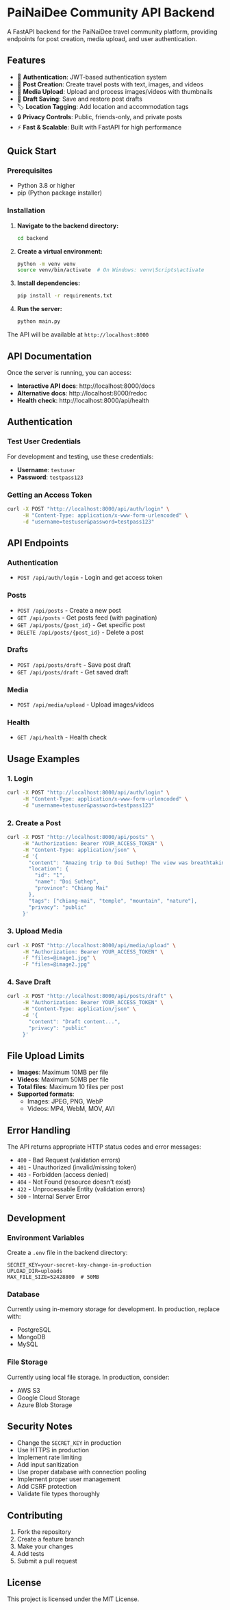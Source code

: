 # PaiNaiDee Community API Backend

A FastAPI backend for the PaiNaiDee travel community platform, providing endpoints for post creation, media upload, and user authentication.

## Features

- 🔐 **Authentication**: JWT-based authentication system
- 📝 **Post Creation**: Create travel posts with text, images, and videos
- 📸 **Media Upload**: Upload and process images/videos with thumbnails
- 💾 **Draft Saving**: Save and restore post drafts
- 🏷️ **Location Tagging**: Add location and accommodation tags
- 🔒 **Privacy Controls**: Public, friends-only, and private posts
- ⚡ **Fast & Scalable**: Built with FastAPI for high performance

## Quick Start

### Prerequisites

- Python 3.8 or higher
- pip (Python package installer)

### Installation

1. **Navigate to the backend directory:**
   ```bash
   cd backend
   ```

2. **Create a virtual environment:**
   ```bash
   python -m venv venv
   source venv/bin/activate  # On Windows: venv\Scripts\activate
   ```

3. **Install dependencies:**
   ```bash
   pip install -r requirements.txt
   ```

4. **Run the server:**
   ```bash
   python main.py
   ```

The API will be available at `http://localhost:8000`

## API Documentation

Once the server is running, you can access:

- **Interactive API docs**: http://localhost:8000/docs
- **Alternative docs**: http://localhost:8000/redoc
- **Health check**: http://localhost:8000/api/health

## Authentication

### Test User Credentials

For development and testing, use these credentials:

- **Username**: `testuser`
- **Password**: `testpass123`

### Getting an Access Token

```bash
curl -X POST "http://localhost:8000/api/auth/login" \
     -H "Content-Type: application/x-www-form-urlencoded" \
     -d "username=testuser&password=testpass123"
```

## API Endpoints

### Authentication
- `POST /api/auth/login` - Login and get access token

### Posts
- `POST /api/posts` - Create a new post
- `GET /api/posts` - Get posts feed (with pagination)
- `GET /api/posts/{post_id}` - Get specific post
- `DELETE /api/posts/{post_id}` - Delete a post

### Drafts
- `POST /api/posts/draft` - Save post draft
- `GET /api/posts/draft` - Get saved draft

### Media
- `POST /api/media/upload` - Upload images/videos

### Health
- `GET /api/health` - Health check

## Usage Examples

### 1. Login
```bash
curl -X POST "http://localhost:8000/api/auth/login" \
     -H "Content-Type: application/x-www-form-urlencoded" \
     -d "username=testuser&password=testpass123"
```

### 2. Create a Post
```bash
curl -X POST "http://localhost:8000/api/posts" \
     -H "Authorization: Bearer YOUR_ACCESS_TOKEN" \
     -H "Content-Type: application/json" \
     -d '{
       "content": "Amazing trip to Doi Suthep! The view was breathtaking 🏔️",
       "location": {
         "id": "1",
         "name": "Doi Suthep",
         "province": "Chiang Mai"
       },
       "tags": ["chiang-mai", "temple", "mountain", "nature"],
       "privacy": "public"
     }'
```

### 3. Upload Media
```bash
curl -X POST "http://localhost:8000/api/media/upload" \
     -H "Authorization: Bearer YOUR_ACCESS_TOKEN" \
     -F "files=@image1.jpg" \
     -F "files=@image2.jpg"
```

### 4. Save Draft
```bash
curl -X POST "http://localhost:8000/api/posts/draft" \
     -H "Authorization: Bearer YOUR_ACCESS_TOKEN" \
     -H "Content-Type: application/json" \
     -d '{
       "content": "Draft content...",
       "privacy": "public"
     }'
```

## File Upload Limits

- **Images**: Maximum 10MB per file
- **Videos**: Maximum 50MB per file
- **Total files**: Maximum 10 files per post
- **Supported formats**:
  - Images: JPEG, PNG, WebP
  - Videos: MP4, WebM, MOV, AVI

## Error Handling

The API returns appropriate HTTP status codes and error messages:

- `400` - Bad Request (validation errors)
- `401` - Unauthorized (invalid/missing token)
- `403` - Forbidden (access denied)
- `404` - Not Found (resource doesn't exist)
- `422` - Unprocessable Entity (validation errors)
- `500` - Internal Server Error

## Development

### Environment Variables

Create a `.env` file in the backend directory:

```env
SECRET_KEY=your-secret-key-change-in-production
UPLOAD_DIR=uploads
MAX_FILE_SIZE=52428800  # 50MB
```

### Database

Currently using in-memory storage for development. In production, replace with:
- PostgreSQL
- MongoDB
- MySQL

### File Storage

Currently using local file storage. In production, consider:
- AWS S3
- Google Cloud Storage
- Azure Blob Storage

## Security Notes

- Change the `SECRET_KEY` in production
- Use HTTPS in production
- Implement rate limiting
- Add input sanitization
- Use proper database with connection pooling
- Implement proper user management
- Add CSRF protection
- Validate file types thoroughly

## Contributing

1. Fork the repository
2. Create a feature branch
3. Make your changes
4. Add tests
5. Submit a pull request

## License

This project is licensed under the MIT License.